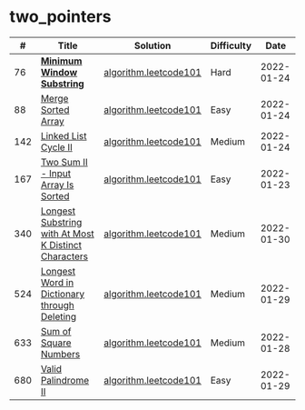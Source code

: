 # two_pointers


| #   | Title                                                                                                                                          | Solution                                                                | Difficulty | Date       |
| ----- | ------------------------------------------------------------------------------------------------------------------------------------------------ | ------------------------------------------------------------------------- | ------------ | ------------ |
| 76  | [**Minimum Window Substring**](https://leetcode-cn.com/problems/minimum-window-substring/)                                                         | [algorithm.leetcode101](././minimum_window_substring)                             | Hard       | 2022-01-24 |
| 88  | [Merge Sorted Array](https://leetcode-cn.com/problems/merge-sorted-array/)                                                                     | [algorithm.leetcode101](././merge_sorted_array)                                   | Easy       | 2022-01-24 |
| 142 | [Linked List Cycle II](https://leetcode-cn.com/problems/linked-list-cycle-ii/)                                                                 | [algorithm.leetcode101](././linked_list_cycle_ii/)                                | Medium     | 2022-01-24 |
| 167 | [Two Sum II - Input Array Is Sorted](https://leetcode-cn.com/problems/two-sum-ii-input-array-is-sorted/)                                       | [algorithm.leetcode101](././two_sum_ii_input_array_is_sorted)                     | Easy       | 2022-01-23 |
| 340 | [Longest Substring with At Most K Distinct Characters](https://leetcode-cn.com/problems/longest-substring-with-at-most-k-distinct-characters/) | [algorithm.leetcode101](././longest_substring_with_at_most_k_distinct_characters) | Medium     | 2022-01-30 |
| 524 | [Longest Word in Dictionary through Deleting](https://leetcode-cn.com/problems/longest-word-in-dictionary-through-deleting/)                   | [algorithm.leetcode101](././longest_word_in_dictionary_through_deleting)          | Medium     | 2022-01-29 |
| 633 | [Sum of Square Numbers](https://leetcode-cn.com/problems/sum-of-square-numbers/)                                                               | [algorithm.leetcode101](././sum_of_square_numbers)                                | Medium     | 2022-01-28 |
| 680 | [Valid Palindrome II](https://leetcode-cn.com/problems/valid-palindrome-ii/)                                                                   | [algorithm.leetcode101](././valid_palindrome_ii)                                  | Easy       | 2022-01-29 |
